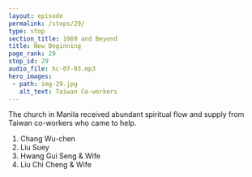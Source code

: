 ```yaml
---
layout: episode
permalink: /stops/29/
type: stop
section_title: 1969 and Beyond
title: New Beginning
page_rank: 29
stop_id: 29
audio_file: hc-07-03.mp3
hero_images:
 - path: img-29.jpg
   alt_text: Taiwan Co-workers
---
```


The church in Manila received abundant spiritual flow and supply from Taiwan co-workers who came to help.

1. Chang Wu-chen
2. Liu Suey
3. Hwang Gui Seng & Wife
4. Liu Chi Cheng & Wife

<!---
1. 張晤晨
2. 劉遂
3. 黃桂森與妻子
4. 劉治成與妻子
-->

<!--- TRANSCRIPT
The next few years marked a period of the church in Manila receiving abundant spiritual flow and supply from Taiwan. Co-workers including Chang Wu-chen, Liu Suey, Hwang Gui-seng and Liu Chi-cheng frequently visited and even stayed in the Philippines for extended periods to provide training and hold conferences. 
-->
